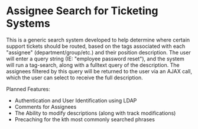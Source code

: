 # Assignee Search for Ticketing Systems #

This is a generic search system developed to help determine where certain support tickets should be routed, based on the tags associated with each "assignee" (department/group/etc.) and their position description. The user will enter a query string (IE: "employee password reset"), and the system will run a tag-search, along with a fulltext query of the description. The assignees filtered by this query will be returned to the user via an AJAX call, which the user can select to receive the full description.

Planned Features:
  *	Authentication and User Identification using LDAP
  *	Comments for Assignees
  *	The Ability to modify descriptions (along with track modifications)
  *	Precaching for the kth most commonly searched phrases